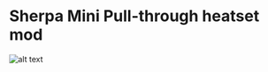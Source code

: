 # Sherpa Mini Pull-through heatset mod
![alt text](https://github.com/jakub874/Jakub3DPrinterMods/blob/main/img/pullthroughpa%20mini/pullthroughpa%20example.png?raw=true)
